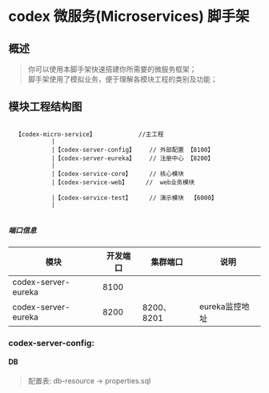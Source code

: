 # codex 微服务(Microservices) 脚手架

## 概述

> 你可以使用本脚手架快速搭建你所需要的微服务框架；  
  脚手架使用了模拟业务，便于理解各模块工程的类别及功能；
  
  
  
## 模块工程结构图

```text

  【codex-micro-service】            //主工程
            |
            |【codex-server-config】    // 外部配置 【8100】
            |【codex-server-eureka】    // 注册中心 【8200】
            |
            |【codex-service-core】     // 核心模块
            |【codex-service-web】     //  web业务模块

            |【codex-service-test】     // 演示模块  【6000】
            |
             

```



##### 端口信息

模块|开发端口|集群端口|说明
--|--|--|--
codex-server-eureka|8100|          |
codex-server-eureka|8200|8200、8201|eureka监控地址






### codex-server-config:


#### DB
 > 配置表: db-resource -> properties.sql
   



  